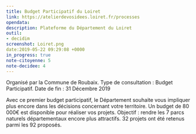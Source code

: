 ```yaml
---
title: Budget Participatif du Loiret
link: https://atelierdevosidees.loiret.fr/processes
opendata: 
description: Plateforme du Département du Loiret
outil: 
- decidim
screenshot: Loiret.png
date:2019-05-22 09:29:08 +0000
in_progress: true
note-citoyenne: 5
note-decidee: 4
---
```


Organisé par la Commune de Roubaix. Type de consultation : Budget Participatif.
Date de fin : 31 Décembre 2019 

Avec ce premier budget participatif, le Département souhaite vous impliquer plus encore dans les décisions concernant votre territoire. Un budget de 80 000€ est disponible pour réaliser vos projets. Objectif : rendre les 7 parcs naturels départementaux encore plus attractifs. 32 projets ont été retenus parmi les 92 proposés. 
